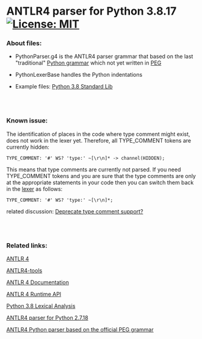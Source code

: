 # ANTLR4 parser for Python 3.8.17 &nbsp; [![License: MIT](https://img.shields.io/badge/License-MIT-yellow.svg)](https://opensource.org/licenses/MIT)

### About files:
 - PythonParser.g4
   is the ANTLR4 parser grammar that based on the last "traditional" [Python grammar](https://docs.python.org/3.8/reference/grammar.html) which not yet written in [PEG](https://peps.python.org/pep-0617/)

 - PythonLexerBase
   handles the Python indentations
   
 - Example files: [Python 3.8 Standard Lib](https://github.com/python/cpython/tree/3.8)

<br/><br/>
### Known issue:
The identification of places in the code where type comment might exist, does not work in the lexer yet.
Therefore, all TYPE_COMMENT tokens are currently hidden:
```
TYPE_COMMENT: '#' WS? 'type:' ~[\r\n]* -> channel(HIDDEN);
```

This means that type comments are currently not parsed.
If you need TYPE_COMMENT tokens and you are sure that the type comments are only at the appropriate statements in your code then you can switch them back in the [lexer](https://github.com/RobEin/ANTLR4-parser-for-Python-3.8/blob/main/PythonLexer.g4) as follows:
```
TYPE_COMMENT: '#' WS? 'type:' ~[\r\n]*;
```

related discussion:
[Deprecate type comment support?](https://github.com/python/mypy/issues/12947)

<br/><br/>
### Related links:
[ANTLR 4](https://www.antlr.org/)

[ANTLR4-tools](https://github.com/antlr/antlr4/blob/master/doc/getting-started.md#getting-started-the-easy-way-using-antlr4-tools)

[ANTLR 4 Documentation](https://github.com/antlr/antlr4/tree/master/doc)

[ANTLR 4 Runtime API](https://www.antlr.org/api/Java/)

[Python 3.8 Lexical Analysis](https://docs.python.org/3.8/reference/lexical_analysis.html)

[ANTLR4 parser for Python 2.7.18](https://github.com/RobEin/ANTLR4-parser-for-Python-2.7.18)

[ANTLR4 Python parser based on the official PEG grammar](https://github.com/RobEin/ANTLR4-Python-parser-by-PEG)

